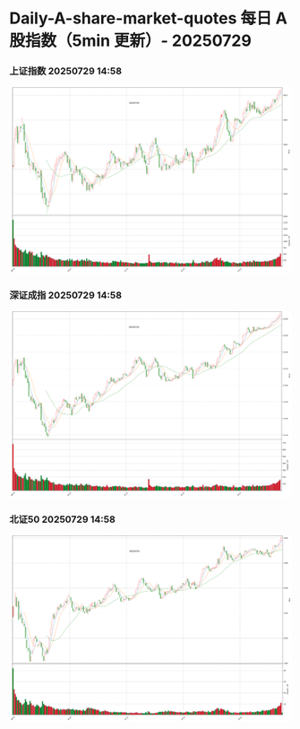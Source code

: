 
# Daily-A-share-market-quotes 每日 A 股指数（5min 更新）- 20250729

### 上证指数 20250729 14:58
![](./fig/2025/7/20250729-sh000001.png)

### 深证成指 20250729 14:58
![](./fig/2025/7/20250729-sz399001.png)

### 北证50 20250729 14:58
![](./fig/2025/7/20250729-bj899050.png)
